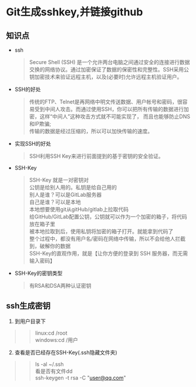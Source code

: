 # Git生成sshkey,并链接github  
## 知识点  
* ssh  
  >Secure Shell (SSH) 是一个允许两台电脑之间通过安全的连接进行数据交换的网络协议。通过加密保证了数据的保密性和完整性。SSH采用公钥加密技术来验证远程主机，以及(必要时)允许远程主机验证用户。  
  
* SSH的好处  
  >传统的FTP、Telnet是再网络中明文传送数据、用户帐号和密码，很容易受到中间人攻击。而通过使用SSH，你可以把所有传输的数据进行加密，这样“中间人”这种攻击方式就不可能实现了， 而且也能够防止DNS和IP欺骗;  
  >传输的数据是经过压缩的，所以可以加快传输的速度。  
* 实现SSH的好处  
  >SSH利用SSH Key来进行前面提到的基于密钥的安全验证。  
* SSH-Key  
  >SSH-Key 就是一对密钥对  
  >公钥是给别人用的。私钥是给自己用的  
  >别人是谁？可以是GitLab服务器  
  >自己是谁？可以是本地  
  >本地想要使用git从gitHub/gitlab上拉取代码  
  >给GitHub/GitLab配置公钥，公钥就可以作为一个加密的箱子，将代码放在箱子里  
  >被本地拉取到后，使用私钥将加密的箱子打开。就能拿到代码了  
  >整个过程中，都没有用户名/密码在网络中传输，所以不会给他人拦截到，破解你的数据  
  >SSH-Key的直观作用，就是【让你方便的登录到 SSH 服务器，而无需输入密码】  
* SSH-Key的密钥类型  
  >有RSA和DSA两种认证密钥  
## ssh生成密钥  
1. 到用户目录下
  >>linux:cd /root  
  >>windows:cd /用户  
2. 查看是否已经存在SSH-Key(.ssh隐藏文件夹)  
  >>ls -al ~/.ssh  
看是否有文件dd  
ssh-keygen -t rsa -C "user@qq.com"
